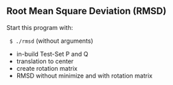 ##   Root Mean Square Deviation (RMSD)  ##

Start this program with:

``` $ ./rmsd``` (without arguments)

- in-build Test-Set P and Q
- translation to center
- create rotation matrix
- RMSD without minimize and with rotation matrix




